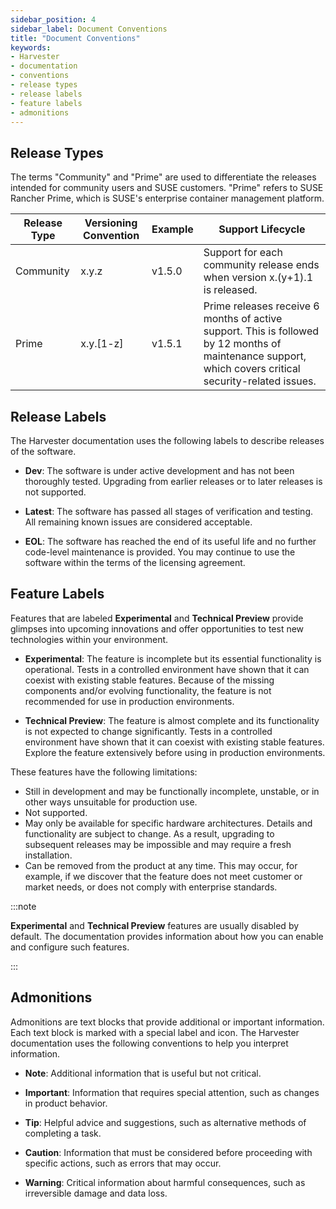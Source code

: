 ```yaml
---
sidebar_position: 4
sidebar_label: Document Conventions
title: "Document Conventions"
keywords:
- Harvester
- documentation
- conventions
- release types
- release labels
- feature labels
- admonitions
---
```


<head>
  <link rel="canonical" href="https://docs.harvesterhci.io/v1.5/getting-started/document-conventions"/>
</head>

## Release Types

The terms "Community" and "Prime" are used to differentiate the releases intended for community users and SUSE customers. "Prime" refers to SUSE Rancher Prime, which is SUSE's enterprise container management platform.

| Release Type | Versioning Convention | Example | Support Lifecycle |
| --- | --- | --- | --- |
| Community | x.y.z | v1.5.0 | Support for each community release ends when version x.(y+1).1 is released. |
| Prime | x.y.[1-z] | v1.5.1 | Prime releases receive 6 months of active support. This is followed by 12 months of maintenance support, which covers critical security-related issues. |

## Release Labels

The Harvester documentation uses the following labels to describe releases of the software.

- **Dev**: The software is under active development and has not been thoroughly tested. Upgrading from earlier releases or to later releases is not supported.

- **Latest**: The software has passed all stages of verification and testing. All remaining known issues are considered acceptable.

- **EOL**: The software has reached the end of its useful life and no further code-level maintenance is provided. You may continue to use the software within the terms of the licensing agreement.

## Feature Labels

Features that are labeled **Experimental** and **Technical Preview** provide glimpses into upcoming innovations and offer opportunities to test new technologies within your environment.

- **Experimental**: The feature is incomplete but its essential functionality is operational. Tests in a controlled environment have shown that it can coexist with existing stable features. Because of the missing components and/or evolving functionality, the feature is not recommended for use in production environments.

- **Technical Preview**: The feature is almost complete and its functionality is not expected to change significantly. Tests in a controlled environment have shown that it can coexist with existing stable features. Explore the feature extensively before using in production environments.

These features have the following limitations:

- Still in development and may be functionally incomplete, unstable, or in other ways unsuitable for production use.
- Not supported.
- May only be available for specific hardware architectures. Details and functionality are subject to change. As a result, upgrading to subsequent releases may be impossible and may require a fresh installation.
- Can be removed from the product at any time. This may occur, for example, if we discover that the feature does not meet customer or market needs, or does not comply with enterprise standards.

:::note

**Experimental** and **Technical Preview** features are usually disabled by default. The documentation provides information about how you can enable and configure such features.

:::

## Admonitions

Admonitions are text blocks that provide additional or important information. Each text block is marked with a special label and icon. The Harvester documentation uses the following conventions to help you interpret information.

- **Note**: Additional information that is useful but not critical.

- **Important**: Information that requires special attention, such as changes in product behavior.

- **Tip**: Helpful advice and suggestions, such as alternative methods of completing a task.

- **Caution**: Information that must be considered before proceeding with specific actions, such as errors that may occur.

- **Warning**: Critical information about harmful consequences, such as irreversible damage and data loss.